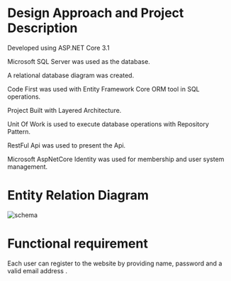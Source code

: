 # Design Approach and Project Description
Developed using ASP.NET Core 3.1 

Microsoft SQL Server was used as the database.

A relational database diagram was created.

Code First was used with Entity Framework Core ORM tool in SQL operations.

Project Built with Layered Architecture.

Unit Of Work is used to execute database operations with Repository Pattern.

RestFul Api was used to present the Api.

Microsoft AspNetCore Identity was used for membership and user system management.

# Entity Relation Diagram
![schema](https://user-images.githubusercontent.com/86590339/152385480-da1649a4-cc39-4726-b35c-9f29264a1032.jpg)

# Functional requirement

Each user can register to the website by providing name, password and a valid email address .


